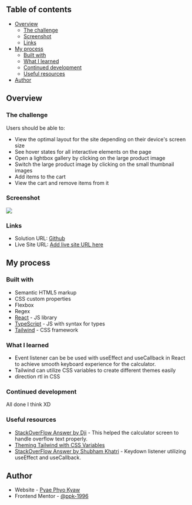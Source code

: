 ## Table of contents

- [Overview](#overview)
  - [The challenge](#the-challenge)
  - [Screenshot](#screenshot)
  - [Links](#links)
- [My process](#my-process)
  - [Built with](#built-with)
  - [What I learned](#what-i-learned)
  - [Continued development](#continued-development)
  - [Useful resources](#useful-resources)
- [Author](#author)

## Overview

### The challenge

Users should be able to:
- View the optimal layout for the site depending on their device's screen size
- See hover states for all interactive elements on the page
- Open a lightbox gallery by clicking on the large product image
- Switch the large product image by clicking on the small thumbnail images
- Add items to the cart
- View the cart and remove items from it

### Screenshot

![](./design/screenshot.png)

### Links

- Solution URL: [Github](https://github.com/ppk-1996/calculator-app)
- Live Site URL: [Add live site URL here](https://calculator-app-lyart.vercel.app/)

## My process

### Built with

- Semantic HTML5 markup
- CSS custom properties
- Flexbox
- Regex
- [React](https://reactjs.org/) - JS library
- [TypeScript](https://www.typescriptlang.org/) - JS with syntax for types
- [Tailwind](https://tailwindcss.com/) - CSS framework

### What I learned

- Event listener can be be used with useEffect and useCallback in React to achieve smooth keyboard experience for the calculator.
- Tailwind can utilize CSS variables to create different themes easily
- direction rtl in CSS


### Continued development
All done I think XD

### Useful resources

- [StackOverFlow Answer by Dji](https://stackoverflow.com/a/39874526) - This helped the calculator screen to handle overflow text properly.
- [Theming Tailwind with CSS Variables](https://www.youtube.com/watch?v=MAtaT8BZEAo&t=428s)
- [StackOverFlow Answer by Shubham Khatri](https://stackoverflow.com/a/55566585) - Keydown listener utilizing useEffect and useCallback.

## Author

- Website - [Pyae Phyo Kyaw](https://www.sudohex.com)
- Frontend Mentor - [@ppk-1996](https://www.frontendmentor.io/profile/ppk-1996)
